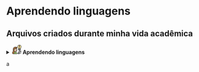 # Aprendendo linguagens

## Arquivos criados durante minha vida acadêmica
<details>
	<summary>
		<b>
			<img src="Assets/img/aprendendo.png" width="25px"/>
			Aprendendo linguagens
		</b>
	</summary>
	<details style="margin-left:10%">
		<summary>
			<b> 
				<img src="Assets/img/c.png" width="25px"/>
				Aprendendo C
			</b>
		</summary>
		<a href="https://github.com/GuilhermeAmarilho/Arquivos/blob/master/AprendendoLinguagens/C/Exercicios_basicos/exercicios_basicos.c" style="margin-left:15%">Exercícios básicos</a>
		<br>
		<a href="https://github.com/GuilhermeAmarilho/Arquivos/blob/master/AprendendoLinguagens/C/Matriz_e_Vetor/exercicios_matrizes_vetores.c" style="margin-left:15%">Matrizes e vetores</a>
		<br>
		<a href="https://github.com/GuilhermeAmarilho/Arquivos/blob/master/AprendendoLinguagens/C/Numero_random/exercicio_random.c" style="margin-left:15%">Números randomicos</a>
		<br>
		<a href="https://github.com/GuilhermeAmarilho/Arquivos/blob/master/AprendendoLinguagens/C/Registros/exercicio_carro_sem_ponteiro.c" style="margin-left:15%">Registros</a>
		<br>
		<a href="https://github.com/GuilhermeAmarilho/Arquivos/blob/master/AprendendoLinguagens/C/Registro_ponteiro/exercicio_escola_Ponteiro.c" style="margin-left:15%">Ponteiro</a>
		<br>
		<a href="https://github.com/GuilhermeAmarilho/Arquivos/blob/master/AprendendoLinguagens/C/Projeto_Trade/trade.c" style="margin-left:15%">Projeto Trade</a>
		<br>
		<a href="https://github.com/GuilhermeAmarilho/Arquivos/blob/master/AprendendoLinguagens/C/Projeto_aproximacao_MonteCarlo/RELAT%C3%93RIO%20DE%20TRABALHO%20FINAL.c" style="margin-left:15%">Projeto aproximacao MonteCarlo</a>
		<br>
		<a href="" style="margin-left:15%"></a>
		<br>
	</details>
	<details style="margin-left:10%">
		<summary>
			<b> 
				<img src="Assets/img/github.png" width="25px"/>
				Aprendendo GIT - GITHUB
			</b>
		</summary>
		<a href="https://github.com/GuilhermeAmarilho/Arquivos/blob/master/AprendendoLinguagens/GIT-GITHUB/Comandos_Git.mkd" style="margin-left:15%">Comandos</a>
		<br>
	</details>
	<details style="margin-left:10%">
		<summary>
			<b> 
				<img src="Assets/img/java.png" width="25px"/>
				Aprendendo Java
			</b>
		</summary>
		<a href="https://github.com/GuilhermeAmarilho/Arquivos/blob/master/AprendendoLinguagens/Java/Vetores/Vetores.java" style="margin-left:15%">Vetores</a>
		<br>
		<a href="https://github.com/GuilhermeAmarilho/Arquivos/blob/master/AprendendoLinguagens/Java/Listas/listas.java" style="margin-left:15%">Listas</a>
		<br>
		<a href="https://github.com/GuilhermeAmarilho/Arquivos/blob/master/AprendendoLinguagens/Java/HashMap/hashMap.java" style="margin-left:15%">HashMap</a>
		<br>
		<a href="https://github.com/GuilhermeAmarilho/Arquivos/tree/master/AprendendoLinguagens/Java/Objetos" style="margin-left:15%">Orientação a objetos</a>
		<br>
		<a href="https://github.com/GuilhermeAmarilho/Arquivos/blob/master/AprendendoLinguagens/Java/Registros/registros.java" style="margin-left:15%">Registros</a>
		<br>
		<a href="https://github.com/GuilhermeAmarilho/Arquivos/blob/master/AprendendoLinguagens/Java/Heranca/Principal.java" style="margin-left:15%">Heranças</a>
		<br>
		<a href="https://github.com/GuilhermeAmarilho/Arquivos/tree/master/AprendendoLinguagens/Java/Associacao_classes" style="margin-left:15%">Associação entre classes</a>
		<br>
		<a href="https://github.com/GuilhermeAmarilho/Arquivos/tree/master/AprendendoLinguagens/Java/Classe_abstrata_polimorfismo" style="margin-left:15%">Polimorfismo e abstração</a>
		<br>
		<a href="https://github.com/GuilhermeAmarilho/Arquivos/blob/master/AprendendoLinguagens/Java/Conexao_BD/App.java" style="margin-left:15%">Java com Banco de Dados</a>
		<br>
		<a href="https://github.com/GuilhermeAmarilho/Arquivos/blob/master/AprendendoLinguagens/Java/Interface_grafica_JSwing/main/Principal.java" style="margin-left:15%">Interfaces gráficas</a>
		<br>
	</details>
	<details style="margin-left:10%">
		<summary>
			<b> 
				<img src="Assets/img/htmlcss.png" width="25px"/>
				Aprendendo HTML e CSS
			</b>
		</summary>
		<a href="https://github.com/GuilhermeAmarilho/Arquivos/tree/master/AprendendoLinguagens/Html-Css/Botoes_animado" style="margin-left:15%">Botoes animado</a>
		<a href="https://guilhermeamarilho.github.io/Arquivos/AprendendoLinguagens/Html-Css/Botoes_animado/" style="margin-left:15%">Demo</a>
		<br>
		<a href="https://github.com/GuilhermeAmarilho/Arquivos/tree/master/AprendendoLinguagens/Html-Css/Carousel" style="margin-left:15%">Carrossel de imagens</a>
		<a href="https://guilhermeamarilho.github.io/Arquivos/AprendendoLinguagens/Html-Css/Carousel/" style="margin-left:15%">Demo</a>
		<br>
		<a href="https://github.com/GuilhermeAmarilho/Arquivos/tree/master/AprendendoLinguagens/Html-Css/Carregamento_neon" style="margin-left:15%">Carregamento neon</a>
		<a href="https://guilhermeamarilho.github.io/Arquivos/AprendendoLinguagens/Html-Css/Carregamento_neon/" style="margin-left:15%">Demo</a>
		<br>
		<a href="https://github.com/GuilhermeAmarilho/Arquivos/tree/master/AprendendoLinguagens/Html-Css/Carrossel_Imagens" style="margin-left:15%">Carrossel de imagens automático</a>
		<a href="https://guilhermeamarilho.github.io/Arquivos/AprendendoLinguagens/Html-Css/Carrossel_Imagens" style="margin-left:15%">Demo</a>
		<br>
		<a href="https://github.com/GuilhermeAmarilho/Arquivos/tree/master/AprendendoLinguagens/Html-Css/Cartao_flutuante/" style="margin-left:15%">Cartão flutuante</a>
		<a href="https://guilhermeamarilho.github.io/Arquivos/AprendendoLinguagens/Html-Css/Cartao_flutuante/" style="margin-left:15%">Demo</a>
		<br>
		<a href="https://github.com/GuilhermeAmarilho/Arquivos/tree/master/AprendendoLinguagens/Html-Css/Home_netflix" style="margin-left:15%">Home Netflix</a>
		<a href="https://guilhermeamarilho.github.io/Arquivos/AprendendoLinguagens/Html-Css/Home_netflix" style="margin-left:15%">Demo</a>
		<br>
		<a href="https://github.com/GuilhermeAmarilho/Arquivos/tree/master/AprendendoLinguagens/Html-Css/guilhermeamarilho.github.io" style="margin-left:15%">Primeiro portifólio</a>
		<a href="https://guilhermeamarilho.github.io/Arquivos/AprendendoLinguagens/Html-Css/guilhermeamarilho.github.io" style="margin-left:15%">Demo</a>
		<br>
		<a href="https://github.com/GuilhermeAmarilho/Arquivos/tree/master/AprendendoLinguagens/Html-Css/Navbar_dropOptions" style="margin-left:15%">Navbar com drop</a>
		<a href="https://guilhermeamarilho.github.io/Arquivos/AprendendoLinguagens/Html-Css/Navbar_dropOptions" style="margin-left:15%">Demo</a>
		<br>
		<a href="https://github.com/GuilhermeAmarilho/Arquivos/tree/master/AprendendoLinguagens/Html-Css/Projeto_responsivo_cinema" style="margin-left:15%">Projeto responsivo cinema</a>
		<a href="https://guilhermeamarilho.github.io/Arquivos/AprendendoLinguagens/Html-Css/Projeto_responsivo_cinema" style="margin-left:15%">Demo</a>
		<br>
		<a href="https://github.com/GuilhermeAmarilho/Arquivos/tree/master/AprendendoLinguagens/Html-Css/Seletor_de_cores" style="margin-left:15%">Seletor de cores</a>
		<a href="https://guilhermeamarilho.github.io/Arquivos/AprendendoLinguagens/Html-Css/Seletor_de_cores" style="margin-left:15%">Demo</a>
		<br>
		<a href="https://github.com/GuilhermeAmarilho/Arquivos/tree/master/AprendendoLinguagens/Html-Css/Social_icon_glass" style="margin-left:15%">Cartão social vitrificado</a>
		<a href="https://guilhermeamarilho.github.io/Arquivos/AprendendoLinguagens/Html-Css/Social_icon_glass" style="margin-left:15%">Demo</a>
		<br>
		<a href="https://github.com/GuilhermeAmarilho/Arquivos/tree/master/AprendendoLinguagens/Html-Css/Texto_3d" style="margin-left:15%">Texto 3d</a>
		<a href="https://guilhermeamarilho.github.io/Arquivos/AprendendoLinguagens/Html-Css/Texto_3d" style="margin-left:15%">Demo</a>
		<br>
	</details>
	<details style="margin-left:10%">
		<summary>
			<b> 
				<img src="Assets/img/jquery.png" width="25px"/>
				Aprendendo JQuery
			</b>
		</summary>
		<a href="https://github.com/GuilhermeAmarilho/Arquivos/blob/master/AprendendoLinguagens/Jquery/Get_Starter/Funcao_base.js" style="margin-left:15%">Introdução</a>
		<br>
		<a href="https://github.com/GuilhermeAmarilho/Arquivos/blob/master/AprendendoLinguagens/Jquery/Imprimindo_mensagem/jquery/impressao.js" style="margin-left:15%">Imprimindo mensagem</a>
		<br>
		<a href="https://github.com/GuilhermeAmarilho/Arquivos/blob/master/AprendendoLinguagens/Jquery/Animando_div/index.html" style="margin-left:15%">Animações básicas</a>
		<br>
		<a href="https://github.com/GuilhermeAmarilho/Arquivos/blob/master/AprendendoLinguagens/Jquery/Manipulacao_eventos/index.html" style="margin-left:15%">Manipulação de eventos</a>
		<br>
		<a href="https://github.com/GuilhermeAmarilho/Arquivos/blob/master/AprendendoLinguagens/Jquery/Exemplo_json/Exemplo_dados_artistas.js" style="margin-left:15%">Exemplos de JSON</a>
		<br>
		<a href="https://github.com/GuilhermeAmarilho/Arquivos/blob/master/AprendendoLinguagens/Jquery/Carregando_JSon/index.html" style="margin-left:15%">Carregar JSON com JQuery</a>
		<br>
	</details>
	<details style="margin-left:10%">
		<summary>
			<b> 
				<img src="Assets/img/javascript.png" width="25px"/>
				Aprendendo JavaScript
			</b>
		</summary>
		<a href="https://github.com/GuilhermeAmarilho/Arquivos/tree/master/AprendendoLinguagens/Js/Strings/contagem%20de%20letra.html" style="margin-left:15%">Strings</a>
		<br>
		<a href="https://github.com/GuilhermeAmarilho/Arquivos/tree/master/AprendendoLinguagens/Js/Numeros_complexos/NumerosComplexos.js" style="margin-left:15%">Numeros complexos</a>
		<br>
		<a href="https://github.com/GuilhermeAmarilho/Arquivos/tree/master/AprendendoLinguagens/Js/Exercicios_JS" style="margin-left:15%">Lista de xercicios</a>
		<br>
		<a href="https://github.com/GuilhermeAmarilho/Arquivos/tree/master/AprendendoLinguagens/Js/Registros" style="margin-left:15%">Registros</a>
		<br>
		<a href="https://github.com/GuilhermeAmarilho/Arquivos/tree/master/AprendendoLinguagens/Js/Objetos" style="margin-left:15%">Orientação de objetos</a>
		<br>
		<a href="https://github.com/GuilhermeAmarilho/Arquivos/tree/master/AprendendoLinguagens/Js/Eventos_basico/index.html" style="margin-left:15%">Eventos básico</a>
		<br>
		<a href="https://github.com/GuilhermeAmarilho/Arquivos/tree/master/AprendendoLinguagens/Js/Eventos_cinema/trabalhodocinema.html" style="margin-left:15%">Eventos cinema</a>
		<br>
		<a href="https://github.com/GuilhermeAmarilho/Arquivos/tree/master/AprendendoLinguagens/Js/GoogleMaps/mapa.html" style="margin-left:15%">API Google Maps</a>
		<br>
		<a href="https://github.com/GuilhermeAmarilho/Arquivos/tree/master/AprendendoLinguagens/Js/Projeto_Letroca/trabalho%20letroca.html" style="margin-left:15%">Projeto letroca</a>
		<br>
		<a href="https://github.com/GuilhermeAmarilho/Arquivos/tree/master/AprendendoLinguagens/Js/Uno/uno%20modo%202.html" style="margin-left:15%">Projeto final - Uno</a>
		<br>
	</details>
	<details style="margin-left:10%">
		<summary>
			<b> 
				<img src="Assets/img/markdown.png" width="25px"/>
				Aprendendo MarkDown
			</b>
		</summary>
		<a href="https://github.com/GuilhermeAmarilho/Arquivos/tree/master/AprendendoLinguagens/Markdown/Comandos_MarkDown.mkd" style="margin-left:15%">Aprendendo MarkDown</a>
	</details>
	<details style="margin-left:10%">
		<summary>
			<b> 
				<img src="Assets/img/sql.png" width="25px"/>
				Aprendendo SQL
			</b>
		</summary>
		<a href="https://github.com/GuilhermeAmarilho/Arquivos/tree/master/AprendendoLinguagens/Sql/Aprendendo_consultas/lista05.sql" style="margin-left:15%">Aprendendo Consultas</a>
		<br>
		<a href="https://github.com/GuilhermeAmarilho/Arquivos/tree/master/AprendendoLinguagens/Sql/Tabela_amigos/Tabela-amigos.sql" style="margin-left:15%">Tabela amigos</a>
		<br>
		<a href="https://github.com/GuilhermeAmarilho/Arquivos/tree/master/AprendendoLinguagens/Sql/Tabela_empresa/Tabela-empresa.sql" style="margin-left:15%">Tabela empresa</a>
		<br>
		<a href="https://github.com/GuilhermeAmarilho/Arquivos/tree/master/AprendendoLinguagens/Sql/Tabela_escola/SQL-Escola.sql" style="margin-left:15%">Tabela escola</a>
		<br>
		<a href="https://github.com/GuilhermeAmarilho/Arquivos/tree/master/AprendendoLinguagens/Sql/Tabela_EuCosinheiro/SQL-eucozinho.sql" style="margin-left:15%">Tabela EuCosinheiro</a>
		<br>
		<a href="https://github.com/GuilhermeAmarilho/Arquivos/tree/master/AprendendoLinguagens/Sql/Tabela_EverNote/Tabela-evernote.sql" style="margin-left:15%">Tabela EverNote</a>
		<br>
		<a href="https://github.com/GuilhermeAmarilho/Arquivos/tree/master/AprendendoLinguagens/Sql/Tabela_loja/base.sql" style="margin-left:15%">Tabela loja</a>
		<br>
		<a href="https://github.com/GuilhermeAmarilho/Arquivos/tree/master/AprendendoLinguagens/Sql/Tabela_produto/tabela-produto.sql" style="margin-left:15%">Tabela produto</a>
		<br>
		<a href="https://github.com/GuilhermeAmarilho/Arquivos/tree/master/AprendendoLinguagens/Sql/Tabela_uber/Tabela-uber.sql" style="margin-left:15%">Tabela uber</a>
		<br>
	</details>
	<details style="margin-left:10%">
		<summary>
			<b> 
				<img src="Assets/img/python.png" width="25px"/>
				Aprendendo python
			</b>
		</summary>
		<a href="https://github.com/GuilhermeAmarilho/Arquivos/blob/master/AprendendoLinguagens/Python/Entrada_E_Saida/main.py" style="margin-left:15%">Entradas e saidas</a>
		<br>
		<a href="https://github.com/GuilhermeAmarilho/Arquivos/blob/master/AprendendoLinguagens/Python/Estrutura_Condicional/main.py" style="margin-left:15%">Estrutura condicional</a>
		<br>
		<a href="https://github.com/GuilhermeAmarilho/Arquivos/blob/master/AprendendoLinguagens/Python/Extrutura_De_Repeticao/main.py" style="margin-left:15%">Extrutura de repeticao</a>
		<br>
		<a href="https://github.com/GuilhermeAmarilho/Arquivos/blob/master/AprendendoLinguagens/Python/Strings/main.py" style="margin-left:15%">Strings</a>
		<br>
		<a href="https://github.com/GuilhermeAmarilho/Arquivos/blob/master/AprendendoLinguagens/Python/Sequencias/main.py" style="margin-left:15%">Sequências</a>
		<br>
		<a href="https://github.com/GuilhermeAmarilho/Arquivos/blob/master/AprendendoLinguagens/Python/Listas/main.py" style="margin-left:15%">Listas</a>
		<br>
		<a href="https://github.com/GuilhermeAmarilho/Arquivos/blob/master/AprendendoLinguagens/Python/Procedimentos/main.py" style="margin-left:15%">Procedimentos</a>
		<br>
		<a href="https://github.com/GuilhermeAmarilho/Arquivos/blob/master/AprendendoLinguagens/Python/Funcoes/main.py" style="margin-left:15%">Funções</a>
		<br>
		<a href="https://github.com/GuilhermeAmarilho/Arquivos/blob/master/AprendendoLinguagens/Python/Matrizes/main.py" style="margin-left:15%">Matrizes</a>
		<br>
		<a href="https://github.com/GuilhermeAmarilho/Arquivos/blob/master/AprendendoLinguagens/Python/Arquivos/main.py" style="margin-left:15%">Arquivos</a>
		<br>
		<a href="https://github.com/GuilhermeAmarilho/Arquivos/blob/master/AprendendoLinguagens/Python/Orientacao_A_Objetos/main.py" style="margin-left:15%">Orientação a objetos</a>
		<br>
		<a href="https://github.com/GuilhermeAmarilho/Arquivos/blob/master/AprendendoLinguagens/Python/Bibliotecas/main.py" style="margin-left:15%">Pyxel</a>
		<br>
		<a href="https://github.com/GuilhermeAmarilho/Arquivos/blob/master/AprendendoLinguagens/Python/Bibliotecas" style="margin-left:15%">Bibliotecas para python</a>
	</details>
	
</details>


a